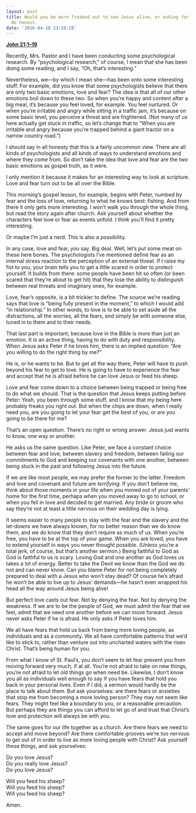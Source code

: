 ```yaml
---
layout: post
title: Would you be more freaked out to see Jesus alive, or asking for fish for breakfast?
  Be honest.
date: '2016-04-10 23:58:28'
---
```



[**John 21:1–19**](http://bible.oremus.org/?ql=328015405)

Recently, Mrs. Pastor and I have been conducting some psychological research. By “psychological research,” of course, I mean that she has been doing some reading, and I say, “Oh, that’s interesting.”

Nevertheless, we—by which I mean she—has been onto some interesting stuff. For example, did you know that some psychologists believe that there are only two basic emotions, love and fear? The idea is that all of our other emotions boil down to these two. So when you’re happy and content after a big meal, it’s because you feel loved, for example. You feel nurtured. Or when you’re irritable and angry while sitting in a traffic jam, it’s because on some basic level, you perceive a threat and are frightened. (Not many of us here actually get stuck in traffic, so let’s change that to “When you are irritable and angry because you’re trapped behind a giant tractor on a narrow country road.”)

I should say in all honesty that this is a fairly uncommon view. There are all kinds of psychologists and all kinds of ways to understand emotions and where they come from. So don’t take the idea that love and fear are the two basic emotions as gospel truth, as it were.

I only mention it because it makes for an interesting way to look at scripture. <span class="quoteleft">Love and fear turn out to be all over the Bible.</span>

This morning’s gospel lesson, for example, begins with Peter, numbed by fear and the loss of love, returning to what he knows best: fishing. And from there it only gets more interesting. I won’t walk you through the whole thing, but read the story again after church. Ask yourself about whether the characters feel love or fear as events unfold. I think you’ll find it pretty interesting.

Or maybe I’m just a nerd. This is also a possibility.

In any case, love and fear, you say. Big deal. Well, let’s put some meat on these here bones. The psychologists I’ve mentioned define fear as an internal stress reaction to the perception of an external threat. If I raise my fist to you, your brain tells you to get a little scared in order to protect yourself. It builds from there: some people have been hit so often (or been scared that they’re about to get hit) that they lose the ability to distinguish between real threats and imaginary ones, for example.

Love, fear’s opposite, is a bit trickier to define. The source we’re reading says that love is “being fully present in the moment,” to which I would add “in relationship.” In other words, to love is to be able to set aside all the distractions, all the worries, all the fears, and simply be with someone else, tuned in to them and to their needs.

That last part is important, because <span class="quoteleft">love in the Bible is more than just an emotion</span>. It is an active thing, having to do with duty and responsibility. When Jesus asks Peter if he loves him, there is an implied question: “Are you willing to do the right thing by me?”

He is, or he wants to be. But to get all the way there, Peter will have to push beyond his fear to get to love. He is going to have to experience the fear and accept that he is afraid before he can love Jesus or feed his sheep.

Love and fear come down to a choice between being trapped or being free to do what we should. That is the question that Jesus keeps putting before Peter: Yeah, you been through some stuff, and I know that my being here probably freaks you right out. But when the chips are down, when I really need you, are you going to let your fear get the best of you, or are you going to be there for me?

That’s an open question. There’s no right or wrong answer. Jesus just wants to know, one way or another.

He asks us the same question. <span class="quoteright">Like Peter, we face a constant choice between fear and love</span>, between slavery and freedom, between failing our commitments to God and keeping our covenants with one another, between being stuck in the past and following Jesus into the future.

If we are like most people, we may prefer the former to the latter. Freedom and love and covenant and future are *terrifying*. If you don’t believe me, think about those moments in your life when you moved out of your parents’ home for the first time, perhaps when you moved away to go to school, or when you fell in love and decided to get married. Any bride or groom who say they’re not at least a little nervous on their wedding day is lying.

It seems easier to many people to stay with the fear and the slavery and the let-downs we have always known, for no better reason than we do know them, and we do know that they don’t require as much of us. When you’re free, you have to be at the top of your game. When you are loved, you have to extend yourself in ways you never thought possible. (Unless you’re a total jerk, of course, but that’s another sermon.) Being faithful to God as God is faithful to us is scary. Loving God and one another as God loves us takes a lot of energy. Better to take the Devil we know than the God we do not and can never know. Can you blame Peter for not being completely prepared to deal with a Jesus who won’t stay dead? Of course he’s afraid he won’t be able to live up to Jesus’ demands—he hasn’t even wrapped his head all the way around Jesus being alive!

But perfect love casts out fear. Not by denying the fear. Not by denying the weakness. <span class="quoteright">If we are to be the people of God, we must admit the fear that we feel</span>, admit that we need one another before we can move forward. Jesus never asks Peter if he is afraid. He only asks if Peter loves him.

We all have fears that hold us back from being more loving people, as individuals and as a community. We all have comfortable patterns that we’d like to stick to, rather than venture out into uncharted waters with the risen Christ. That’s being human for you.

From what I know of St. Paul’s, you don’t seem to let fear prevent you from moving forward very much, if at all. You’re not afraid to take on new things, you’re not afraid to let old things go when need be. Likewise, I don’t know you all as individuals well enough to say if you have fears that hold you back in your personal lives. Even if I did, a sermon would hardly be the place to talk about them. But ask yourselves: are there fears or anxieties that stop me from becoming a more loving person? They may not seem like fears. They might feel like a boundary to you, or a reasonable precaution. But perhaps they are things you can afford to let go of and trust that Christ’s love and protection will always be with you.

The same goes for our life together as a church. Are there fears we need to accept and move beyond? Are there comfortable grooves we’re too nervous to get out of in order to live as more loving people with Christ? Ask yourself these things, and ask yourselves:

Do you love Jesus?  
Do you really love Jesus?  
Do you love Jesus?

Will you feed his sheep?  
Will you feed his sheep?  
Will you feed his sheep?

Amen.


